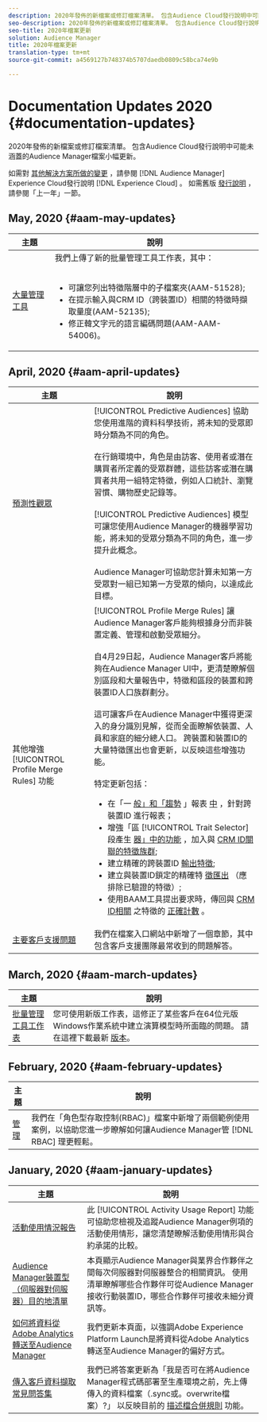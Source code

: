 ```yaml
---
description: 2020年發佈的新檔案或修訂檔案清單。 包含Audience Cloud發行說明中可能未涵蓋的Audience Manager檔案小幅更新。
seo-description: 2020年發佈的新檔案或修訂檔案清單。 包含Audience Cloud發行說明中可能未涵蓋的Audience Manager檔案小幅更新。
seo-title: 2020年檔案更新
solution: Audience Manager
title: 2020年檔案更新
translation-type: tm+mt
source-git-commit: a4569127b748374b5707daedb0809c58bca74e9b

---
```



# Documentation Updates 2020 {#documentation-updates}

2020年發佈的新檔案或修訂檔案清單。 包含Audience Cloud發行說明中可能未涵蓋的Audience Manager檔案小幅更新。

如需對 [其他解決方案所做的變更](https://docs.adobe.com/content/help/en/release-notes/experience-cloud/current.html) ，請參閱 [!DNL Audience Manager] Experience Cloud發行說明 [!DNL Experience Cloud] 。 如需舊版 [發行說明](../docs-updates/docs-2019.md) ，請參閱「上一年」一節。

## May, 2020 {#aam-may-updates}

| 主題 | 說明 |
|---- |----|
| [大量管理工具](/help/using/reference/bulk-management-tools/bulk-management-intro.md) | 我們上傳了新的批量管理工具工作表，其中： <br><br><ul><li>可讓您列出特徵階層中的子檔案夾(AAM-51528);</li><li>在提示輸入與CRM ID（跨裝置ID）相關的特徵時擷取量度(AAM-52135);</li><li>修正韓文字元的語言編碼問題(AAM-AAM-54006)。</li></ul> |

## April, 2020 {#aam-april-updates}

| 主題 | 說明 |
|---- |----|
| [預測性觀眾](../features/algorithmic-models/predictive-audiences.md) | [!UICONTROL Predictive Audiences] 協助您使用進階的資料科學技術，將未知的受眾即時分類為不同的角色。 <br><br> 在行銷環境中，角色是由訪客、使用者或潛在購買者所定義的受眾群體，這些訪客或潛在購買者共用一組特定特徵，例如人口統計、瀏覽習慣、購物歷史記錄等。<br><br>[!UICONTROL Predictive Audiences] 模型可讓您使用Audience Manager的機器學習功能，將未知的受眾分類為不同的角色，進一步提升此概念。 <br><br>Audience Manager可協助您計算未知第一方受眾對一組已知第一方受眾的傾向，以達成此目標。 |
| 其他增強 [!UICONTROL Profile Merge Rules] 功能 | [!UICONTROL Profile Merge Rules] 讓Audience Manager客戶能夠根據身分而非裝置定義、管理和啟動受眾細分。 <br><br> 自4月29日起，Audience Manager客戶將能夠在Audience Manager UI中，更清楚瞭解個別區段和大量報告中，特徵和區段的裝置和跨裝置ID人口族群劃分。 <br><br> 這可讓客戶在Audience Manager中獲得更深入的身分識別見解，從而全面瞭解依裝置、人員和家庭的細分總人口。 跨裝置和裝置ID的大量特徵匯出也會更新，以反映這些增強功能。<br><br>  特定更新包括： <ul><li>在「一 [般」和「趨勢](../reference/ids-in-aam.md) 」報表 [中](../reporting/general-reports.md) ，針對跨裝置ID [](../reporting/trend-reports.md) 進行報表；</li><li>增強「區 [!UICONTROL Trait Selector] 段產生 [器」中的功能](../features/segments/segment-builder.md) ，加入與 [CRM ID關聯的特徵族群](../reference/ids-in-aam.md);</li><li>建立精確的跨裝置ID [輸出特徵](../reference/ids-in-aam.md);</li><li>建立與裝置ID鎖定的精確特 [徵匯出](../reference/ids-in-aam.md) （應排除已驗證的特徵）;</li><li>使用BAAM工具提出要求時，傳回與 [CRM ID相關](../reference/ids-in-aam.md) 之特徵的 [正確計數](../reference/bulk-management-tools/bulk-management-intro.md) 。</li></ul> |
| [主要客戶支援問題](../support-issues/support-issues-overview.md) | 我們在檔案入口網站中新增了一個章節，其中包含客戶支援團隊最常收到的問題解答。 |

## March, 2020 {#aam-march-updates}

| 主題 | 說明 |
|---- |----|
| [批量管理工具工作表](../reference/bulk-management-tools/bulk-management-intro.md) | 您可使用新版工作表，這修正了某些客戶在64位元版Windows作業系統中建立演算模型時所面臨的問題。 請在這裡下載最新 [版本](../reference/bulk-management-tools/assets/BAAAM_V2_20200311.xlsm)。 |

## February, 2020 {#aam-february-updates}

| 主題 | 說明 |
|---- |----|
| [管理](../features/administration/administration-overview.md#use-cases) | 我們在「角色型存取控制(RBAC)」檔案中新增了兩個範例使用案例，以協助您進一步瞭解如何讓Audience Manager管 [!DNL RBAC] 理更輕鬆。 |

## January, 2020 {#aam-january-updates}

| 主題 | 說明 |
|--- |----|
| [活動使用情況報告](../features/administration/activity-usage-reporting.md) | 此 [!UICONTROL Activity Usage Report] 功能可協助您檢視及追蹤Audience Manager例項的活動使用情形，讓您清楚瞭解活動使用情形與合約承諾的比較。 |
| [Audience Manager裝置型（伺服器對伺服器）目的地清單](/help/using/features/destinations/device-based-destinations-list.md) | 本頁顯示Audience Manager與業界合作夥伴之間每次伺服器對伺服器整合的相關資訊。 使用清單瞭解哪些合作夥伴可從Audience Manager接收行動裝置ID，哪些合作夥伴可接收未細分資訊等。 |
| [如何將資料從Adobe Analytics轉送至Audience Manager](../integration/integration-other-solutions/audience-management-module.md) | 我們更新本頁面，以強調Adobe Experience Platform Launch是將資料從Adobe Analytics轉送至Audience Manager的偏好方式。 |
| [傳入客戶資料擷取常見問答集](/help/using/faq/faq-inbound-data-ingestion.md) | 我們已將答案更新為「我是否可在將Audience Manager程式碼部署至生產環境之前，先上傳傳入的資料檔案（.sync或。overwrite檔案）?」 以反映目前的 [描述檔合併規則](/help/using/features/profile-merge-rules/merge-rule-targeting-options.md) 功能。 |
